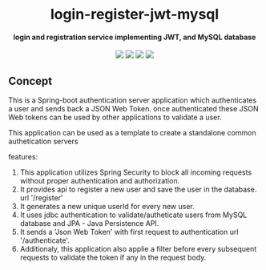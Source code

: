 <h1 align="center">
  <br>
  
  <br>
  login-register-jwt-mysql
  <br>
</h1>

<h4 align="center">login and registration service implementing JWT, and MySQL database</h4>


<p align="center">
    <a alt="Java">
        <img src="https://img.shields.io/static/v1?label=Java&message=v1.8&color=blue" />
    </a>
    <a alt="Spring Boot">
        <img src="https://img.shields.io/static/v1?label=Spring%20Boot&message=2.3.1.RELEASE&color=brightgreen" />
    </a>
    <a alt="MySQL">
        <img src="https://img.shields.io/static/v1?label=MySQL&message=8.0.15&color=orange" />
    </a>
    <a alt="JWT">
        <img src="https://img.shields.io/static/v1?label=JWT&message=0.9.1&color=green" />
    </a>
</p>


## Concept ##
This is a Spring-boot authentication server application which authenticates a user and sends back a JSON Web Token. once authenticated these JSON Web tokens can be used by other applications to validate a user.

This application can be used as a template to create a standalone common authetication servers

features:
  1. This application utilizes Spring Security to block all incoming requests without proper authentication and authorization.
  2. It provides api to register a new user and save the user in the database. url '/register'
  3. It generates a new unique userId for every new user.
  4. It uses jdbc authentication to validate/autheticate users from MySQL database and JPA - Java Persistence API.
  5. It sends a 'Json Web Token' with first request to authentication url '/authenticate'.
  6. Additionaly, this application also applie a filter before every subsequent requests to validate the token if any in the request body.


